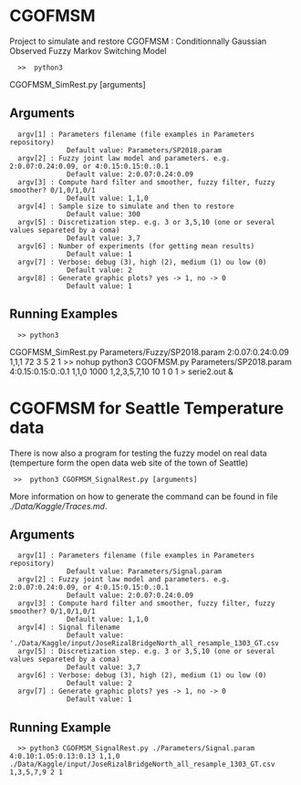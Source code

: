 # CGOFMSM

Project to simulate and restore CGOFMSM : Conditionnally Gaussian Observed Fuzzy Markov Switching Model 

      >>  python3 
CGOFMSM_SimRest.py [arguments]

## Arguments

      argv[1] : Parameters filename (file examples in Parameters repository)
                  Default value: Parameters/SP2018.param
      argv[2] : Fuzzy joint law model and parameters. e.g. 2:0.07:0.24:0.09, or 4:0.15:0.15:0.:0.1
                  Default value: 2:0.07:0.24:0.09
      argv[3] : Compute hard filter and smoother, fuzzy filter, fuzzy smoother? 0/1,0/1,0/1
                  Default value: 1,1,0
      argv[4] : Sample size to simulate and then to restore
                  Default value: 300
      argv[5] : Discretization step. e.g. 3 or 3,5,10 (one or several values separeted by a coma)
                  Default value: 3,7
      argv[6] : Number of experiments (for getting mean results)
                  Default value: 1
      argv[7] : Verbose: debug (3), high (2), medium (1) ou low (0)
                  Default value: 2
      argv[8] : Generate graphic plots? yes -> 1, no -> 0
                  Default value: 1

## Running Examples

      >> python3 
CGOFMSM_SimRest.py Parameters/Fuzzy/SP2018.param 2:0.07:0.24:0.09 1,1,1 72 3 5 2 1
      >> nohup python3 CGOFMSM.py Parameters/SP2018.param 4:0.15:0.15:0.:0.1 1,1,0 1000 1,2,3,5,7,10 10 1 0 1 > serie2.out &

# CGOFMSM for Seattle Temperature data

There is now also a program for testing the fuzzy model on real data (temperture form the open data web site of the town of Seattle)

     >>  python3 CGOFMSM_SignalRest.py [arguments]

More information on how to generate the command can be found in file *./Data/Kaggle/Traces.md*.

## Arguments

      argv[1] : Parameters filename (file examples in Parameters repository)
                  Default value: Parameters/Signal.param
      argv[2] : Fuzzy joint law model and parameters. e.g. 2:0.07:0.24:0.09, or 4:0.15:0.15:0.:0.1
                  Default value: 2:0.07:0.24:0.09
      argv[3] : Compute hard filter and smoother, fuzzy filter, fuzzy smoother? 0/1,0/1,0/1
                  Default value: 1,1,0
      argv[4] : Signal filename
                  Default value: './Data/Kaggle/input/JoseRizalBridgeNorth_all_resample_1303_GT.csv
      argv[5] : Discretization step. e.g. 3 or 3,5,10 (one or several values separeted by a coma)
                  Default value: 3,7
      argv[6] : Verbose: debug (3), high (2), medium (1) ou low (0)
                  Default value: 2
      argv[7] : Generate graphic plots? yes -> 1, no -> 0
                  Default value: 1

## Running Example

      >> python3 CGOFMSM_SignalRest.py ./Parameters/Signal.param 4:0.10:1.05:0.13:0.13 1,1,0 ./Data/Kaggle/input/JoseRizalBridgeNorth_all_resample_1303_GT.csv 1,3,5,7,9 2 1

